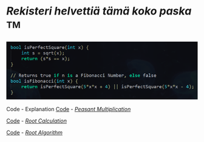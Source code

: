 # _Rekisteri helvettiä tämä koko paska_ <sup>TM<sup>

_![alt_text](https://raw.githubusercontent.com/Jan-Aarela/Fibonacci-y86/refs/heads/main/pics/Fibonacci%20code%20in%20C.png)_

Code - Explanation
[Code](https://raw.githubusercontent.com/Jan-Aarela/Fibonacci-y86/refs/heads/main/Extras/Multiplication) - _[Peasant Multiplication](https://raw.githubusercontent.com/Jan-Aarela/Fibonacci-y86/refs/heads/main/pics/multiplication.jpg)_

[Code](https://raw.githubusercontent.com/Jan-Aarela/Fibonacci-y86/refs/heads/main/Extras/Root) - _[Root Calculation](https://raw.githubusercontent.com/Jan-Aarela/Fibonacci-y86/refs/heads/main/pics/squarred.jpg)_

[Code](https://raw.githubusercontent.com/Jan-Aarela/Fibonacci-y86/refs/heads/main/Extras/Root) - _[Root Algorithm](https://raw.githubusercontent.com/Jan-Aarela/Fibonacci-y86/refs/heads/main/pics/Root%20algorithm.jpg)_


